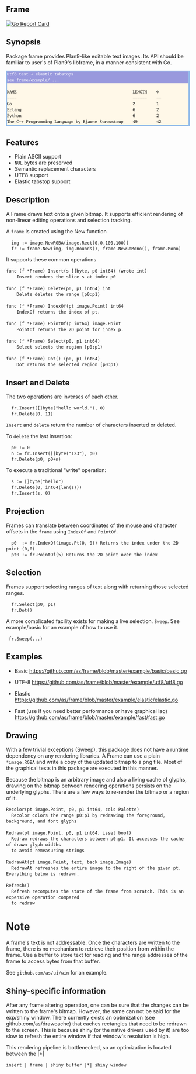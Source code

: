 ## Frame 
[![Go Report Card](https://goreportcard.com/badge/github.com/as/frame)](https://goreportcard.com/report/github.com/as/frame)

## Synopsis

Package frame provides Plan9-like editable text images. Its API should be familiar to user's of Plan9's libframe, in a manner consistent with Go. 

![paint](elastic.png)

## Features

- Plain ASCII support
- `NUL` bytes are preserved
- Semantic replacement characters
- UTF8 support 
- Elastic tabstop support


## Description

A Frame draws text onto a given bitmap. It supports efficient rendering of non-linear editing operations and selection tracking.

A `frame` is created using the New function


```
  img := image.NewRGBA(image.Rect(0,0,100,100))
  fr := frame.New(img, img.Bounds(), frame.NewGoMono(), frame.Mono)
```

It supports these common operations

```
func (f *Frame) Insert(s []byte, p0 int64) (wrote int)
    Insert renders the slice s at index p0

func (f *Frame) Delete(p0, p1 int64) int
    Delete deletes the range [p0:p1)

func (f *Frame) IndexOf(pt image.Point) int64
    IndexOf returns the index of pt.

func (f *Frame) PointOf(p int64) image.Point
    PointOf returns the 2D point for index p.

func (f *Frame) Select(p0, p1 int64)
    Select selects the region [p0:p1)

func (f *Frame) Dot() (p0, p1 int64)
    Dot returns the selected region [p0:p1)
```

## Insert and Delete

The two operations are inverses of each other.

```
  fr.Insert([]byte("hello world."), 0)
  fr.Delete(0, 11)
```

`Insert` and `delete` return the number of characters inserted or deleted.

To `delete` the last insertion:
```
  p0 := 0
  n := fr.Insert([]byte("123"), p0)
  fr.Delete(p0, p0+n)
```
To execute a traditional "write" operation:

```
  s := []byte("hello")
  fr.Delete(0, int64(len(s)))
  fr.Insert(s, 0)
```

## Projection

Frames can translate between coordinates of the mouse and character offsets in the `frame` using `IndexOf` and `PointOf`.

```
  p0  := fr.IndexOf(image.Pt(0, 0)) Returns the index under the 2D point (0,0)
  pt0 := fr.PointOf(5) Returns the 2D point over the index
```


## Selection

Frames support selecting ranges of text along with returning those selected ranges.

```
  fr.Select(p0, p1)
  fr.Dot()
```

A more complicated facility exists for making a live selection. `Sweep`. See example/basic for an example of
how to use it.

```
 fr.Sweep(...)
```


## Examples

- Basic
https://github.com/as/frame/blob/master/example/basic/basic.go

- UTF-8
https://github.com/as/frame/blob/master/example/utf8/utf8.go

- Elastic
https://github.com/as/frame/blob/master/example/elastic/elastic.go

- Fast (use if you need better performance or have graphical lag)
https://github.com/as/frame/blob/master/example/fast/fast.go


## Drawing


With a few trivial exceptions (Sweep), this package does not have a runtime
dependency on any rendering libraries. A Frame can use a plain `*image.RGBA`
and write a copy of the updated bitmap to a png file. Most of the graphical
tests in this package are executed in this manner.

Because the bitmap is an arbitrary image and also a living cache of glyphs, drawing
on the bitmap between rendering operations persists on the underlying glyphs. There
are a few ways to re-render the bitmap or a region of it.


```
Recolor(pt image.Point, p0, p1 int64, cols Palette)
  Recolor colors the range p0:p1 by redrawing the foreground, background, and font glyphs

Redraw(pt image.Point, p0, p1 int64, issel bool)
  Redraw redraws the characters between p0:p1. It accesses the cache of drawn glyph widths
  to avoid remeasuring strings

RedrawAt(pt image.Point, text, back image.Image)
  RedrawAt refreshes the entire image to the right of the given pt. Everything below is redrawn.

Refresh()
  Refresh recomputes the state of the frame from scratch. This is an expensive operation compared
  to redraw
```

# Note

A frame's text is not addressable. Once the characters are written to the frame, there is no
mechanism to retrieve their position from within the frame. Use a buffer to store text for reading
and the range addresses of the frame to access bytes from that buffer.

See `github.com/as/ui/win` for an example.


## Shiny-specific information

After any frame altering operation, one can be sure that the changes can be written to
the frame's bitmap. However, the same can not be said for the exp/shiny window. There currently
exists an optimization (see github.com/as/drawcache) that caches rectangles that need to be
redrawn to the screen. This is because shiny (or the native drivers used by it) are too slow to
refresh the entire window if that window's resolution is high.

This rendering pipeline is bottlenecked, so an optimization is located between the |*|

```
insert | frame | shiny buffer |*| shiny window
```
